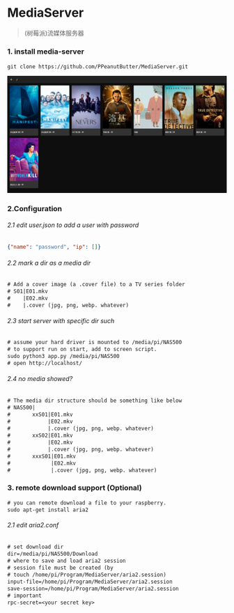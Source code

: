 # MediaServer
> (树莓派)流媒体服务器

### 1. install media-server

```
git clone https://github.com/PPeanutButter/MediaServer.git
```

![image-20210719174638882](img\image-20210719174638882.png)

### 2.Configuration

###### 2.1 edit user.json to add a user with password

```json
{"name": "password", "ip": []}
```

###### 2.2 mark a dir as a media dir

```shell
# Add a cover image (a .cover file) to a TV series folder
# S01|E01.mkv
#    |E02.mkv
#    |.cover (jpg, png, webp. whatever)
```

###### 2.3 start server with specific dir such

```shell
# assume your hard driver is mounted to /media/pi/NAS500
# to support run on start, add to screen script.
sudo python3 app.py /media/pi/NAS500
# open http://localhost/
```

###### 2.4 no media showed?

```shell
# The media dir structure should be something like below
# NAS500|
# 		xxS01|E01.mkv
# 		     |E02.mkv
# 		     |.cover (jpg, png, webp. whatever)
# 		xxS02|E01.mkv
# 		     |E02.mkv
# 		     |.cover (jpg, png, webp. whatever)
#		xxxS01|E01.mkv
# 		      |E02.mkv
# 		      |.cover (jpg, png, webp. whatever)
```

### 3. remote download support (Optional)

````shell
# you can remote download a file to your raspberry.
sudo apt-get install aria2
````

###### 2.1 edit aria2.conf

```shell
# set download dir
dir=/media/pi/NAS500/Download
# where to save and load aria2 session
# session file must be created (by
# touch /home/pi/Program/MediaServer/aria2.session)
input-file=/home/pi/Program/MediaServer/aria2.session
save-session=/home/pi/Program/MediaServer/aria2.session
# important
rpc-secret=<your secret key>
```





